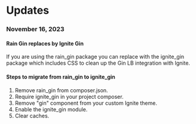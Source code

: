 # Updates

### November 16, 2023

#### Rain Gin replaces by Ignite Gin

If you are using the rain\_gin package you can replace with the ignite\_gin package which includes CSS to clean up the Gin LB integration with Ignite.

#### Steps to migrate from rain\_gin to ignite\_gin

1. Remove rain\_gin from composer.json.
2. Require ignite\_gin in your project composer.
3. Remove "gin" component from your custom Ignite theme.
4. Enable the ignite\_gin module.
5. Clear caches.

